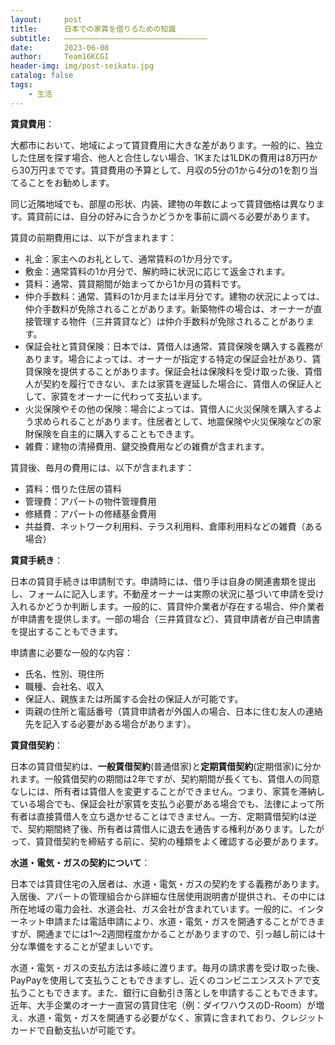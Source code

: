 ```yaml
---
layout:     post
title:      日本での家賃を借りるための知識
subtitle:   ————————————————————————————————
date:       2023-06-08
author:     Team16KCGI
header-img: img/post-seikatu.jpg
catalog: false
tags:
    - 生活
---
```


**賃貸費用**：

大都市において、地域によって賃貸費用に大きな差があります。一般的に、独立した住居を探す場合、他人と合住しない場合、1Kまたは1LDKの費用は8万円から30万円までです。賃貸費用の予算として、月収の5分の1から4分の1を割り当てることをお勧めします。

同じ近隣地域でも、部屋の形状、内装、建物の年数によって賃貸価格は異なります。賃貸前には、自分の好みに合うかどうかを事前に調べる必要があります。

賃貸の前期費用には、以下が含まれます：

- 礼金：家主へのお礼として、通常賃料の1か月分です。
- 敷金：通常賃料の1か月分で、解約時に状況に応じて返金されます。
- 賃料：通常、賃貸期間が始まってから1か月の賃料です。
- 仲介手数料：通常、賃料の1か月または半月分です。建物の状況によっては、仲介手数料が免除されることがあります。新築物件の場合は、オーナーが直接管理する物件（三井賃貸など）は仲介手数料が免除されることがあります。
- 保証会社と賃貸保険：日本では、賃借人は通常、賃貸保険を購入する義務があります。場合によっては、オーナーが指定する特定の保証会社があり、賃貸保険を提供することがあります。保証会社は保険料を受け取った後、賃借人が契約を履行できない、または家賃を遅延した場合に、賃借人の保証人として、家賃をオーナーに代わって支払います。
- 火災保険やその他の保険：場合によっては、賃借人に火災保険を購入するよう求められることがあります。住居者として、地震保険や火災保険などの家財保険を自主的に購入することもできます。
- 雑費：建物の清掃費用、鍵交換費用などの雑費が含まれます。

賃貸後、毎月の費用には、以下が含まれます：

- 賃料：借りた住居の賃料
- 管理費：アパートの物件管理費用
- 修繕費：アパートの修繕基金費用
- 共益費、ネットワーク利用料、テラス利用料、倉庫利用料などの雑費（ある場合）

**賃貸手続き**：

日本の賃貸手続きは申請制です。申請時には、借り手は自身の関連書類を提出し、フォームに記入します。不動産オーナーは実際の状況に基づいて申請を受け入れるかどうか判断します。一般的に、賃貸仲介業者が存在する場合、仲介業者が申請書を提供します。一部の場合（三井賃貸など）、賃貸申請者が自己申請書を提出することもできます。

申請書に必要な一般的な内容：

- 氏名、性別、現住所
- 職種、会社名、収入
- 保証人、親族または所属する会社の保証人が可能です。
- 両親の住所と電話番号（賃貸申請者が外国人の場合、日本に住む友人の連絡先を記入する必要がある場合があります）。

**賃貸借契約**：

日本の賃貸借契約は、**一般賃借契約**(普通借家)と**定期賃借契約**(定期借家)に分かれます。一般賃借契約の期間は2年ですが、契約期間が長くても、賃借人の同意なしには、所有者は賃借人を変更することができません。つまり、家賃を滞納している場合でも、保証会社が家賃を支払う必要がある場合でも、法律によって所有者は直接賃借人を立ち退かせることはできません。一方、定期賃借契約は逆で、契約期間終了後、所有者は賃借人に退去を通告する権利があります。したがって、賃貸借契約を締結する前に、契約の種類をよく確認する必要があります。

**水道・電気・ガスの契約について**：

日本では賃貸住宅の入居者は、水道・電気・ガスの契約をする義務があります。入居後、アパートの管理組合から詳細な住居使用説明書が提供され、その中には所在地域の電力会社、水道会社、ガス会社が含まれています。一般的に、インターネット申請または電話申請により、水道・電気・ガスを開通することができますが、開通までには1〜2週間程度かかることがありますので、引っ越し前には十分な準備をすることが望ましいです。

水道・電気・ガスの支払方法は多岐に渡ります。毎月の請求書を受け取った後、PayPayを使用して支払うこともできますし、近くのコンビニエンスストアで支払うこともできます。また、銀行に自動引き落としを申請することもできます。近年、大手企業のオーナー直営の賃貸住宅（例：ダイワハウスのD-Room）が増え、水道・電気・ガスを開通する必要がなく、家賃に含まれており、クレジットカードで自動支払いが可能です。